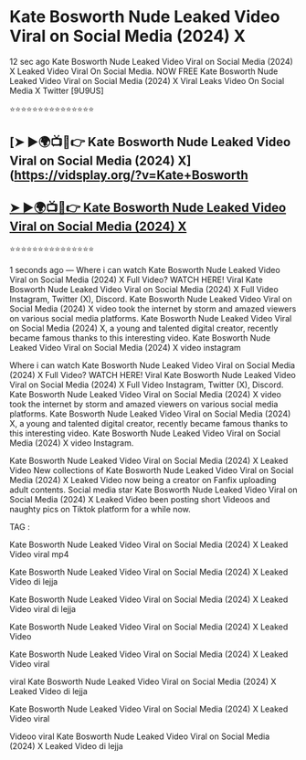 ﻿# Kate Bosworth Nude Leaked Video Viral on Social Media (2024) X



12 sec ago Kate Bosworth Nude Leaked Video Viral on Social Media (2024) X Leaked Video Viral On Social Media. NOW FREE Kate Bosworth Nude Leaked Video Viral on Social Media (2024) X Viral Leaks Video On Social Media X Twitter [9U9US]

⭐⭐⭐⭐⭐⭐⭐⭐⭐⭐⭐⭐⭐⭐⭐

## [➤ ►🌍📺📱👉 Kate Bosworth Nude Leaked Video Viral on Social Media (2024) X](https://vidsplay.org/?v=Kate+Bosworth

## [➤ ►🌍📺📱👉 Kate Bosworth Nude Leaked Video Viral on Social Media (2024) X](https://vidsplay.org/?v=Kate+Bosworth)


⭐⭐⭐⭐⭐⭐⭐⭐⭐⭐⭐⭐⭐⭐⭐



1 seconds ago — Where i can watch Kate Bosworth Nude Leaked Video Viral on Social Media (2024) X Full Video? WATCH HERE! Viral Kate Bosworth Nude Leaked Video Viral on Social Media (2024) X Full Video Instagram, Twitter (X), Discord. Kate Bosworth Nude Leaked Video Viral on Social Media (2024) X video took the internet by storm and amazed viewers on various social media platforms. Kate Bosworth Nude Leaked Video Viral on Social Media (2024) X, a young and talented digital creator, recently became famous thanks to this interesting video. Kate Bosworth Nude Leaked Video Viral on Social Media (2024) X video instagram

Where i can watch Kate Bosworth Nude Leaked Video Viral on Social Media (2024) X Full Video? WATCH HERE! Viral Kate Bosworth Nude Leaked Video Viral on Social Media (2024) X Full Video Instagram, Twitter (X), Discord. Kate Bosworth Nude Leaked Video Viral on Social Media (2024) X video took the internet by storm and amazed viewers on various social media platforms. Kate Bosworth Nude Leaked Video Viral on Social Media (2024) X, a young and talented digital creator, recently became famous thanks to this interesting video. Kate Bosworth Nude Leaked Video Viral on Social Media (2024) X video Instagram.

Kate Bosworth Nude Leaked Video Viral on Social Media (2024) X Leaked Video New collections of Kate Bosworth Nude Leaked Video Viral on Social Media (2024) X Leaked Video now being a creator on Fanfix uploading adult contents. Social media star Kate Bosworth Nude Leaked Video Viral on Social Media (2024) X Leaked Video been posting short Videoos and naughty pics on Tiktok platform for a while now.

TAG :

 

Kate Bosworth Nude Leaked Video Viral on Social Media (2024) X Leaked Video viral mp4

 

Kate Bosworth Nude Leaked Video Viral on Social Media (2024) X Leaked Video di lejja

 

Kate Bosworth Nude Leaked Video Viral on Social Media (2024) X Leaked Video viral di lejja

 

Kate Bosworth Nude Leaked Video Viral on Social Media (2024) X Leaked Video

 

Kate Bosworth Nude Leaked Video Viral on Social Media (2024) X Leaked Video viral

 

viral Kate Bosworth Nude Leaked Video Viral on Social Media (2024) X Leaked Video di lejja

 

Kate Bosworth Nude Leaked Video Viral on Social Media (2024) X Leaked Video viral

 

Videoo viral Kate Bosworth Nude Leaked Video Viral on Social Media (2024) X Leaked Video di lejja